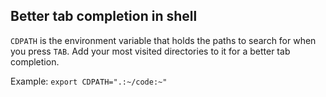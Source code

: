 ## Better tab completion in shell

`CDPATH` is the environment variable that holds the paths to search for when you press `TAB`. Add your most visited directories to it for a better tab completion.

Example:
`export CDPATH=".:~/code:~"`